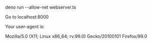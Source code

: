 deno run --allow-net webserver.ts

Go to localhost:8000

Your user-agent is:

Mozilla/5.0 (X11; Linux x86_64; rv:99.0) Gecko/20100101 Firefox/99.0
